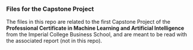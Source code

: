 ### Files for the Capstone Project
The files in this repo are related to the first Capstone Project of the __Professional Certificate in Machine Learning and Artificial Intelligence__ from the Imperial College Business School, and are meant to be read with the associated report (not in this repo).